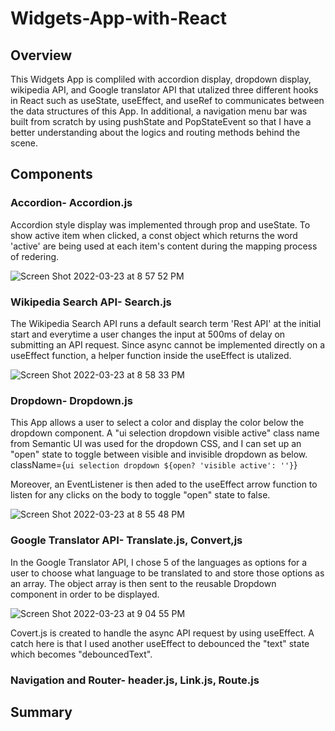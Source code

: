 # Widgets-App-with-React

## Overview
This Widgets App is compliled with accordion display, dropdown display, wikipedia API, and Google translator API that utalized three different hooks in React such as useState, useEffect, and useRef to communicates between the data structures of this App. In additional, a navigation menu bar was built from scratch by using pushState and PopStateEvent so that I have a better understanding about the logics and routing methods behind the scene.

## Components
### Accordion- Accordion.js
Accordion style display was implemented through prop and useState. To show active item when clicked, a const object which returns the word 'active' are being used at each item's content during the mapping process of redering.

![Screen Shot 2022-03-23 at 8 57 52 PM](https://user-images.githubusercontent.com/84875731/159839341-93db708c-f236-4938-8b71-8c8ab4a726e8.png)

### Wikipedia Search API- Search.js
The Wikipedia Search API runs a default search term 'Rest API' at the initial start and everytime a user changes the input at 500ms of delay on submitting an API request. Since async cannot be implemented directly on a useEffect function, a helper function inside the useEffect is utalized.

![Screen Shot 2022-03-23 at 8 58 33 PM](https://user-images.githubusercontent.com/84875731/159839395-ee712bf9-fa62-4d13-b242-bb7a5b3a527c.png)

### Dropdown- Dropdown.js
This App allows a user to select a color and display the color below the dropdown component. A "ui selection dropdown visible active" class name from Semantic UI was used for the dropdown CSS, and I can set up an "open" state to toggle between visible and invisible dropdown as below.
    className={`ui selection dropdown ${open? 'visible active': ''}`}

Moreover, an EventListener is then aded to the useEffect arrow function to listen for any clicks on the body to toggle "open" state to false.

![Screen Shot 2022-03-23 at 8 55 48 PM](https://user-images.githubusercontent.com/84875731/159839147-93e3c91d-9419-481c-9bcb-d00a3bd7b9d8.png)

### Google Translator API- Translate.js, Convert,js
In the Google Translator API, I chose 5 of the languages as options for a user to choose what language to be translated to and store those options as an array. The object array is then sent to the reusable Dropdown component in order to be displayed.

![Screen Shot 2022-03-23 at 9 04 55 PM](https://user-images.githubusercontent.com/84875731/159840076-e6c72c1d-a504-4966-a148-bca19f6a0fe2.png)

Covert.js is created to handle the async API request by using useEffect. A catch here is that I used another useEffect to debounced the "text" state which becomes "debouncedText".

### Navigation and Router- header.js, Link.js, Route.js

## Summary
